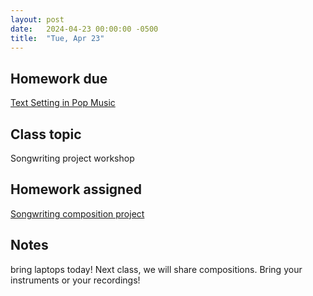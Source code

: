 ```yaml
---
layout: post
date:   2024-04-23 00:00:00 -0500
title:  "Tue, Apr 23"
---
```


## Homework due

[Text Setting in Pop Music](https://viva.pressbooks.pub/app/uploads/sites/12/2024/01/WK-text-setting.pdf)

## Class topic

Songwriting project workshop

## Homework assigned

[Songwriting composition project](https://gmuedu-my.sharepoint.com/:b:/g/personal/mlavengo_gmu_edu/Ecu9DjxumaJHlsIwz8b-Pl4BVglynGzMpofEH-p44X7Zdg?e=yj2nXD)

## Notes

bring laptops today! Next class, we will share compositions. Bring your instruments or your recordings!